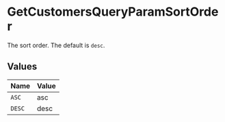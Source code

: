 # GetCustomersQueryParamSortOrder

The sort order. The default is `desc`.


## Values

| Name   | Value  |
| ------ | ------ |
| `ASC`  | asc    |
| `DESC` | desc   |